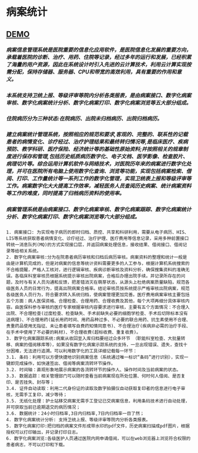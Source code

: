 # 病案统计
## [DEMO](https://cloveropen.app-hos.com:9086)

##### 病案信息管理系统是医院重要的信息化应用软件，是医院信息化发展的重要方向，承载着医院的诊断、治疗、用药、住院等记录，经过多年的运行和发展，已经积累了海量的用户资源，因此在系统设计时引入先进的云计算技术，利用云计算实现按需分配，保持存储器、服务器、CPU和带宽的高效利用，具有重要的作用和意义。
##### 本系统支持卫统上报、等级评审等院内分析各类报表，是由病案接口、数字化病案审核、数字化病案统计分析、数字化病案打印、数字化病案浏览等五大部分组成。

##### 住院病历分为三种状态:在院病历、出院未归档病历、出院归档病历。
##### 建立病案统计管理系统，按照相应的规范和要求,客观的、完整的、联系性的记载患者的病情变化、诊疗经过、治疗护理结果和最终转归情况等,是临床医疗、疾病预防、教学科研、医疗保险、经济统计等的基础性原始资料;并按照相关的规章制度进行保存和管理,包括历史纸质病历数字化、电子文档、医学影像、检查胶片、病理切片等。综合运用计算机软件与网络技术，对医院历年来的病案进行数字化处理，并可在医院所有电脑上使用数字化查询、浏览等功能，实现包括病案检索、借阅、打印、工作量统计等一系列工作的数字化管理，实现卫统表上报和等级评审等工作。病案数字化大大提高工作效率，减轻医务人员查阅历史病案、统计病案资料等工作的难度，同时提高了归档病历资料的使用率。

##### 病案管理系统是由病案接口、数字化病案审核、数字化病案跟踪、数字化病案统计分析、数字化病案打印、数字化病案浏览等六大部分组成。
    1. 病案接口: 为实现电子病历的即时归档、质控、共享和科研利用，需要从电子病历、HIS、LIS等系统获取患者病情变化、诊疗经过、治疗护理、医疗费用等信息记录，采用多种前置接口转统一消息队列(MQ)的方式实现接口层，并返回病案处理信息，接收结果、借阅接口、借阅记录等给相关系统。
    2. 数字化病案审核:分为在院患者病历审核和归档后病历审核。病案资料的整理和统计一般是由是计算机完成的，但是对病案的信息等统计资料需要更多的人工参与，根据计算机系统搜索的不合格提醒，严格人工核对，进行逻辑审核、疾病诊断审核及资料分析，确保搜集资料的准确无误。各临床科室审核员根据系统提示审核出院病案，合格后办理出院手续。并记录所存在的问题，及时与有关人员沟通和反馈，把差错消灭在萌芽状态，从源头上杜绝病案质量缺陷，规范各级医务人员的日常行为，提高出院病案合格率。结论审核员按系统提示严格审核出院病案，规范各级医务人员行为，符合要求转入系统归档，使病案管理更加完善。医疗费用病案审核主要包括五个方面：病人医保资格、合理检查、合理用药、合理收费及其他，每个大项再细分具体审核内容。由医保科参与审核的医疗专家根据审核内容要求进行审核，主要有五个方面情况：不合理入出院、不合理检查(过度检查、检查缺失、手术前缺失必要的细胞学检查、手术后切除标本没有送病理)、不合理用药(延长用药时间、用药品种过多、不必要的联合用药、抗生素使用不合理、贵重药品使用无指征、未让患者填写自费药知情同意书)、不合理治疗(疾病非必需的治疗手段、在手术中使用了不必要的耗材)、不合理收费(超标收费、重复收费)。
    3. 数字化病案跟踪系统:病案从收回至入库归档要经过众多环节 （职能科室检查、大批量转移、病案的借阅移库等），如果没有数字化病案示踪系统的支持，一旦出现错误、遗失，查找十分困难，无法进行追溯。可以利用数字化的工具详细记载每一环节：
    3.1. 条码：利用可以方便快捷地识别病案信息（系统通过唯一标识“条码”进行识别），实现一键即完成操作，如快速签出、借阅等病案流转环节操作。
    3.2. 时间轴：直观形象地展示病案的各流转环节的操作人、操作时间及当前病案的状态。
    3.3. 数据追踪：相关管理部门可以随时查看当前病案现在所处位置、何时何人借阅、是否复印、是否挂失、封存等；
    3.4. 证件自动读取：利用二代身份证的读取及数字拍摄仪自动获取复印者的信息进行电子审核，无需手工复印，减少等待；
    3.5. 无纸化处理：护士站移交病案无需手工登记已交病案信息，利用条码技术进行自动处理，并可获取当前已逾期退交的病历情况；
    3.6. 数据统计：24小时归档率,3日内归档率,7日内归档率一目了然；
    4. 数字化病案统计分析: 支持卫统上报、等级评审等院内分析各类报表。
    5. 数字化病案打印:把归档的病案文件形成带水印的pdf文件，历史病案扫描成pdf图片，根据授权可以打印输出，并记录打印日志。
    6. 数字化病案浏览:各级医护人员通过医院内网申请借阅，可以在web浏览器上浏览符合权限的患者病志，不可以打印和下载。
